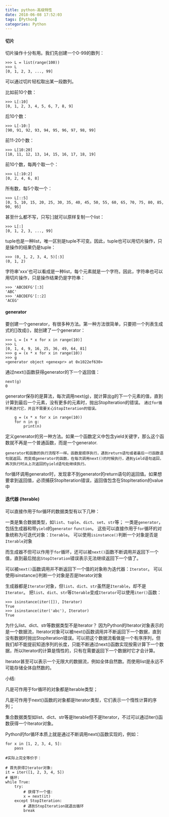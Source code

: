 ```yaml
---
title: python-高级特性
date: 2018-06-08 17:52:03
tags: [Python]
categories: Python
---
```

#### 切片

切片操作十分有用。我们先创建一个0-99的数列：
```
>>> L = list(range(100))
>>> L
[0, 1, 2, 3, ..., 99]
```
可以通过切片轻松取出某一段数列。
<!-- more -->
比如前10个数：
```
>>> L[:10]
[0, 1, 2, 3, 4, 5, 6, 7, 8, 9]
```

后10个数：
```
>>> L[-10:]
[90, 91, 92, 93, 94, 95, 96, 97, 98, 99]
```

前11-20个数：
```
>>> L[10:20]
[10, 11, 12, 13, 14, 15, 16, 17, 18, 19]
```
前10个数，每两个取一个：
```
>>> L[:10:2]
[0, 2, 4, 6, 8]
```

所有数，每5个取一个：
```
>>> L[::5]
[0, 5, 10, 15, 20, 25, 30, 35, 40, 45, 50, 55, 60, 65, 70, 75, 80, 85, 90, 95]
```

甚至什么都不写，只写[:]就可以原样复制一个list：
```
>>> L[:]
[0, 1, 2, 3, ..., 99]
```

tuple也是一种list，唯一区别是tuple不可变。因此，tuple也可以用切片操作，只是操作的结果仍是tuple：
```
>>> (0, 1, 2, 3, 4, 5)[:3]
(0, 1, 2)
```

字符串'xxx'也可以看成是一种list，每个元素就是一个字符。因此，字符串也可以用切片操作，只是操作结果仍是字符串：
```
>>> 'ABCDEFG'[:3]
'ABC'
>>> 'ABCDEFG'[::2]
'ACEG'
```

#### generator

要创建一个generator，有很多种方法。第一种方法很简单，只要把一个列表生成式的[]改成()，就创建了一个generator：
```
>>> L = [x * x for x in range(10)]
>>> L
[0, 1, 4, 9, 16, 25, 36, 49, 64, 81]
>>> g = (x * x for x in range(10))
>>> g
<generator object <genexpr> at 0x1022ef630>
```
通过next()函数获得generator的下一个返回值：
```
next(g)
0
```
generator保存的是算法，每次调用next(g)，就计算出g的下一个元素的值，直到计算到最后一个元素，没有更多的元素时，抛出StopIteration的错误。
`通过for循环来迭代它，并且不需要关心StopIteration的错误。`
```
    g = (x * x for x in range(10))
    for n in g:
        print(n)
```

定义generator的另一种方法。如果一个函数定义中包含yield关键字，那么这个函数就不再是一个普通函数，而是一个generator.

`generator和函数的执行流程不一样。函数是顺序执行，遇到return语句或者最后一行函数语句就返回。而变成generator的函数，在每次调用next()的时候执行，遇到yield语句返回，再次执行时从上次返回的yield语句处继续执行。`

for循环调用generator时，发现拿不到generator的return语句的返回值。如果想要拿到返回值，必须捕获StopIteration错误，返回值包含在StopIteration的value中

#### 迭代器 (Iterable)

可以直接作用于for循环的数据类型有以下几种：

一类是集合数据类型，如`list`、`tuple`、`dict`、`set`、`str`等；
一类是`generator`，包括生成器和带`yield`的`generator` `function`。
这些可以直接作用于`for`循环的对象统称为可迭代对象：`Iterable`。
可以使用`isinstance()`判断一个对象是否是`Iterable`对象

而生成器不但可以作用于`for`循环，还可以被`next()`函数不断调用并返回下一个值，直到最后抛出`StopIteration`错误表示无法继续返回下一个值了。

可以被`next()`函数调用并不断返回下一个值的对象称为迭代器：`Iterator`。
可以使用isinstance()判断一个对象是否是Iterator对象

生成器都是`Iterator`对象，但`list`、`dict`、`str`虽然是`Iterable`，却不是`Iterator`。
把`list`、`dict`、`str`等`Iterable`变成`Iterator`可以使用`iter()`函数：
```
>>> isinstance(iter([]), Iterator)
True
>>> isinstance(iter('abc'), Iterator)
True
```

为什么list、dict、str等数据类型不是Iterator？
因为Python的Iterator对象表示的是一个数据流，Iterator对象可以被next()函数调用并不断返回下一个数据，直到没有数据时抛出StopIteration错误。可以把这个数据流看做是一个有序序列，但我们却不能提前知道序列的长度，只能不断通过next()函数实现按需计算下一个数据，所以Iterator的计算是惰性的，只有在需要返回下一个数据时它才会计算。

Iterator甚至可以表示一个无限大的数据流，例如全体自然数。而使用list是永远不可能存储全体自然数的。

小结:

凡是可作用于for循环的对象都是Iterable类型；

凡是可作用于next()函数的对象都是Iterator类型，它们表示一个惰性计算的序列；

集合数据类型如list、dict、str等是Iterable但不是Iterator，不过可以通过iter()函数获得一个Iterator对象。

Python的for循环本质上就是通过不断调用next()函数实现的，例如：
```
for x in [1, 2, 3, 4, 5]:
    pass

#实际上完全等价于：

# 首先获得Iterator对象:
it = iter([1, 2, 3, 4, 5])
# 循环:
while True:
    try:
        # 获得下一个值:
        x = next(it)
    except StopIteration:
        # 遇到StopIteration就退出循环
        break
```
